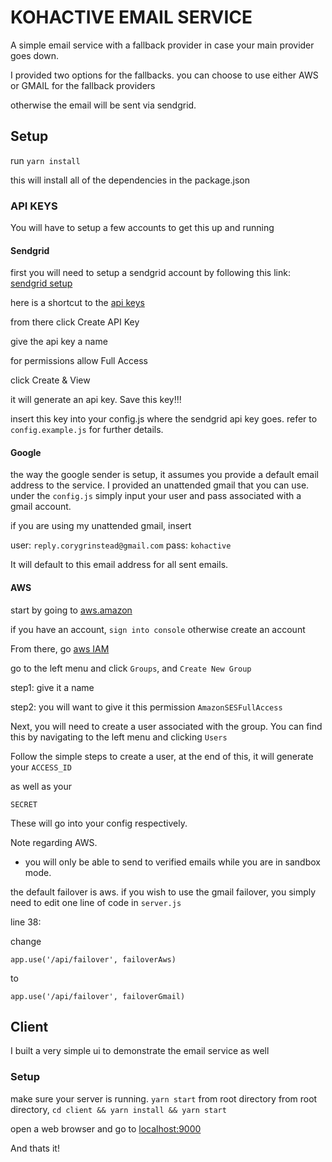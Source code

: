 # KOHACTIVE EMAIL SERVICE 
A simple email service with a fallback provider in case your main provider goes down.

I provided two options for the fallbacks. you can choose to use either AWS or GMAIL for the fallback providers

otherwise the email will be sent via sendgrid. 

## Setup

run `yarn install`

this will install all of the dependencies in the package.json


### API KEYS

You will have to setup a few accounts to get this up and running

#### Sendgrid
first you will need to setup a sendgrid account by following this link: [sendgrid setup](https://app.sendgrid.com/signup)

here is a shortcut to the [api keys](https://app.sendgrid.com/settings/api_keys)

from there click Create API Key

give the api key a name

for permissions allow Full Access

click Create & View

it will generate an api key.
 Save this key!!! 

insert this key into your config.js where the sendgrid api key goes. refer to `config.example.js` for further details. 

#### Google  
the way the google sender is setup, it assumes you provide a default email address to the service. 
I provided an unattended gmail that you can use. 
under the `config.js` 
simply input your user and pass associated with a gmail account. 

if you are using my unattended gmail, insert

user: `reply.corygrinstead@gmail.com`
pass: `kohactive`

It will default to this email address for all sent emails.


#### AWS  

start by going to [aws.amazon](https://aws.amazon.com)

if you have an account, `sign into console` otherwise create an account

From there, go [aws IAM](https://console.aws.amazon.com/iam/home#/home)

go to the left menu and click `Groups`, and `Create New Group`

step1: give it a name

step2: you will want to give it this permission `AmazonSESFullAccess`

Next, you will need to create a user associated with the group. 
You can find this by navigating to the left menu and clicking `Users`

Follow the simple steps to create a user, at the end of this, it will generate your 
`ACCESS_ID `

as well as your 

`SECRET`

These will go into your config respectively.

Note regarding AWS. 
- you will only be able to send to verified emails while you are in sandbox mode. 

the default failover is aws. 
if you wish to use the gmail failover, you simply need to edit one line of code in `server.js`

line 38: 

change 

`app.use('/api/failover', failoverAws)`

to 

`app.use('/api/failover', failoverGmail)`




## Client 

I built a very simple ui to demonstrate the email service as well


### Setup


make sure your server is running. `yarn start` from root directory
from root directory, `cd client && yarn install && yarn start `

open a web browser and go to [localhost:9000](http://localhost:9000)

And thats it! 





